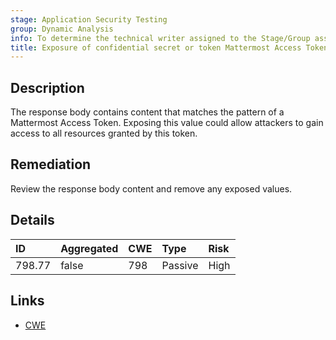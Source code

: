 ```yaml
---
stage: Application Security Testing
group: Dynamic Analysis
info: To determine the technical writer assigned to the Stage/Group associated with this page, see https://handbook.gitlab.com/handbook/product/ux/technical-writing/#assignments
title: Exposure of confidential secret or token Mattermost Access Token
---
```


## Description

The response body contains content that matches the pattern of a Mattermost Access Token.
Exposing this value could allow attackers to gain access to all resources granted by this token.

## Remediation

Review the response body content and remove any exposed values.

## Details

| ID | Aggregated | CWE | Type | Risk |
|:---|:-----------|:----|:-----|:-----|
| 798.77 | false | 798 | Passive | High |

## Links

- [CWE](https://cwe.mitre.org/data/definitions/798.html)
